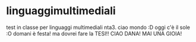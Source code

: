 # linguaggimultimediali
test in classe per linguaggi multimediali nta3. ciao mondo :D oggi c'è il sole :O
domani è festa! ma dovrei fare la TESI!!
CIAO DANA! MAI UNA GIOIA!
